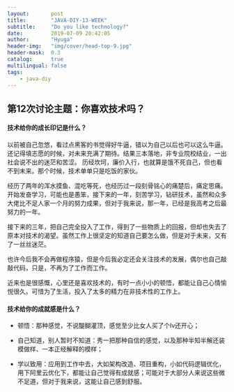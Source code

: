 ```yaml
---
layout:       post
title:        "JAVA-DIY-13-WEEK"
subtitle:     "Do you like technology?"
date:         2019-07-09 20:42:05
author:       "Hyuga"
header-img:   "img/cover/head-top-9.jpg"
header-mask:  0.3
catalog:      true
multilingual: false
tags:
    - java-diy
---
```


## 第12次讨论主题：你喜欢技术吗？

#### 技术给你的成长印记是什么？

   以前被自己忽悠，看过点黑客的书觉得好牛逼，错以为自己以后也可以这么牛逼。还记得填志愿的时候，对未来充满了期待。结果三本落地，非专业院校结业，一出社会说不出的迷茫和苦涩。 历经坎坷，廉价入行，也就算是饿不死自己，但也看不到未来。那个时候，技术单单只是吃饭的家伙。

经历了两年的浑水摸鱼、混吃等死，也经历过一段刻骨铭心的痛楚后，痛定思痛。开始发奋学习，可能也是愚笨，接下来的一年，刻苦学习，钻研技术，虽然和众多大佬比不足人家一个月的努力成果，但对于我来说，那一年，已经是我高考之后最努力的一年。

接下来的三年，把自己完全投入了工作，得到了一些物质上的回报，但却也失去了原本对技术的渴望。虽然工作上很坚定的知道自己要怎么做，但是对于未来，又有了一丝丝迷茫。

也许今后我不会再做程序猿，但是今后我必定还会关注技术的发展，偶尔也自己敲敲代码，只是，不再为了工作而工作。
    
近来也是很感慨，心里还是喜欢技术的，有时一点小小的顿悟，都能让自己心情愉悦很久。可惜为了生活，投入了太多的精力在非技术性的工作上。


#### 技术给你的成就感是什么？

- 顿悟：那种感觉，不说醍醐灌顶，感觉至少比女人买了个lv还开心；

- 自己知道，别人暂时不知道：秀一把那种自信的感觉，以及那种半知半解还装模做样、一本正经解释的模样；

- 学以致用：应用到工作中去，大如架构改造、项目重构，小如代码逻辑优化，用下阿里云优化下，都能让自己觉得有成就感；可能对于大部分人来说这些微不足道，但对于我来说，这能让自己感到舒服。